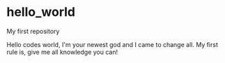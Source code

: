 # hello_world
My first repository

Hello codes world, I'm your newest god and I came to change all.
My first rule is, give me all knowledge you can!
